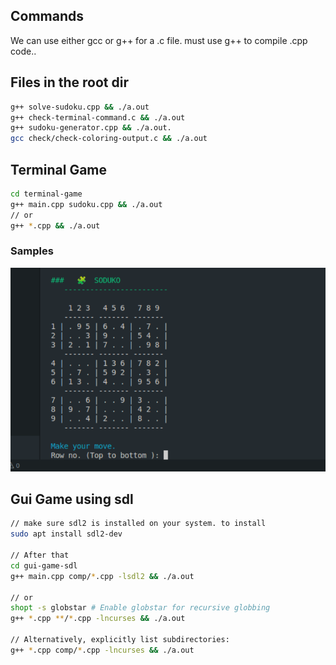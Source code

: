 ## Commands 

We can use either gcc or g++ for a .c file.  must use g++ to compile .cpp code..

## Files in the root dir
```bash
g++ solve-sudoku.cpp && ./a.out
g++ check-terminal-command.c && ./a.out
g++ sudoku-generator.cpp && ./a.out.
gcc check/check-coloring-output.c && ./a.out

```

## Terminal Game 
```bash
cd terminal-game
g++ main.cpp sudoku.cpp && ./a.out
// or
g++ *.cpp && ./a.out

```

### Samples
![ss1](https://raw.githubusercontent.com/saikat709/sudoku-game-c/refs/heads/main/images/ss1.png)


## Gui Game using sdl

```bash
// make sure sdl2 is installed on your system. to install
sudo apt install sdl2-dev

// After that
cd gui-game-sdl
g++ main.cpp comp/*.cpp -lsdl2 && ./a.out

// or
shopt -s globstar # Enable globstar for recursive globbing
g++ *.cpp **/*.cpp -lncurses && ./a.out

// Alternatively, explicitly list subdirectories:
g++ *.cpp comp/*.cpp -lncurses && ./a.out

```
